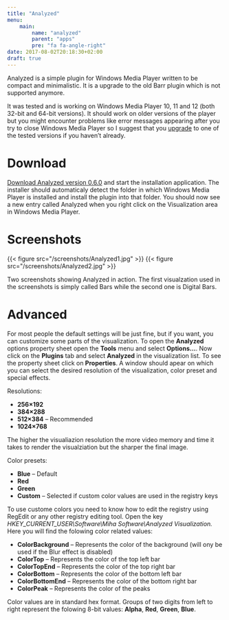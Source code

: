 ```yaml
---
title: "Analyzed"
menu:
    main:
        name: "analyzed"
        parent: "apps"
        pre: "fa fa-angle-right"
date: 2017-08-02T20:18:30+02:00
draft: true
---
```


Analyzed is a simple plugin for Windows Media Player written to be compact and minimalistic.
It is a upgrade to the old Barr plugin which is not supported anymore.

It was tested and is working on Windows Media Player 10, 11 and 12 (both 32-bit and 64-bit versions).
It should work on older versions of the player but you might encounter problems like error messages appearing
after you try to close Windows Media Player so I suggest that you [upgrade](http://windows.microsoft.com/en-us/windows/download-windows-media-player) to one of the tested versions if you haven’t already.

# Download

[Download Analyzed version 0.6.0](#todo) and start the installation application. The installer should automaticaly detect
the folder in which Windows Media Player is installed and install the plugin into that folder. You should now see a
new entry called Analyzed when you right click on the Visualization area in Windows Media Player.

# Screenshots

{{< figure src="/screenshots/Analyzed1.jpg" >}}
{{< figure src="/screenshots/Analyzed2.jpg" >}}

Two screenshots showing Analyzed in action. The first visualzation used in the screenshots is simply called Bars while the second one is Digital Bars.

# Advanced

For most people the default settings will be just fine, but if you want, you can customize some parts of the
visualization. To open the **Analyzed** options property sheet open the **Tools** menu and select **Options…**. Now click on
the **Plugins** tab and select **Analyzed** in the visualization list. To see the property sheet click on **Properties**. A
window should apear on which you can select the desired resolution of the visualization, color preset and special effects.

Resolutions:

- **256×192**
- **384×288**
- **512×384** – Recommended
- **1024×768**

The higher the visualiazion resolution the more video memory and time it takes to render the visualziation but the sharper the final image.

Color presets:

- **Blue** – Default
- **Red**
- **Green**
- **Custom** – Selected if custom color values are used in the registry keys

To use custome colors you need to know how to edit the registry using RegEdit or any other registry editing tool.
Open the key *HKEY_CURRENT_USER\Software\Miha Software\Analyzed Visualization.* Here you will find the folowing color related values:

- **ColorBackground** – Represents the color of the background (will ony be used if the Blur effect is disabled)
- **ColorTop** – Represents the color of the top left bar
- **ColorTopEnd** – Represents the color of the top right bar
- **ColorBottom** – Represents the color of the bottom left bar
- **ColorBottomEnd** – Represents the color of the bottom right bar
- **ColorPeak** – Represents the color of the peaks

Color values are in standard hex format. Groups of two digits from left to right represent the folowing 8-bit values: **Alpha**, **Red**, **Green**, **Blue**.